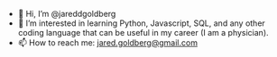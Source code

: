 - 👋 Hi, I’m @jareddgoldberg
- 👀 I’m interested in learning Python, Javascript, SQL, and any other coding language that can be useful in my career (I am a physician).
- 📫 How to reach me: jared.goldberg@gmail.com

<!---
jareddgoldberg/jareddgoldberg is a ✨ special ✨ repository because its `README.md` (this file) appears on your GitHub profile.
You can click the Preview link to take a look at your changes.
--->
